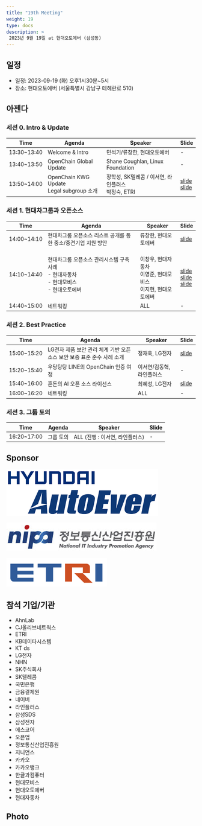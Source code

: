 ```yaml
---
title: "19th Meeting"
weight: 19
type: docs
description: >
 2023년 9월 19일 at 현대오토에버 (삼성동)
---
```


## 일정

* 일정: 2023-09-19 (화) 오후1시30분~5시
* 장소: 현대오토에버 (서울특별시 강남구 테헤란로 510)

## 아젠다

### 세션 0. Intro & Update

| Time | Agenda           | Speaker | Slide |
|----|-----------------|------|------|
| 13:30~13:40 | Welcome & Intro | 민석기/류창한, 현대오토에버 |  -  |
| 13:40~13:50 | OpenChain Global Update  | 	Shane Coughlan, Linux Foundation | - |
| 13:50~14:00 | OpenChain KWG Update <br> Legal subgroup 소개  | 장학성, SK텔레콤 / 이서연, 라인플러스 <br> 박정숙, ETRI | [slide](./OpenChain_Korea_update_20230919.pdf) <br> [slide](./LegalSubgroup소개자료-20230919-R1.pdf)  |

### 세션 1. 현대차그룹과 오픈소스

| Time | Agenda           | Speaker | Slide |
|----|-----------------|------|------|
| 14:00~14:10 | 현대차그룹 오픈소스 리스트 공개를 통한 중소/중견기업 지원 방안 | 류창한, 현대오토에버 | [slide](./현대차그룹_기술분야별_활용_오픈소스_리스트공개_F.pdf) |
| 14:10~14:40 | 현대차그룹 오픈소스 관리시스템 구축 사례<br> - 현대자동차<br> - 현대모비스<br> - 현대오토에버 | <br>이창우, 현대자동차<br>이영준, 현대모비스<br>이지현, 현대오토에버 |  <br> [slide](./KWG현대차발표자료.pdf) <br> [slide](./모비스_KWG_발표자료.pdf) <br> [slide](./fosslight_적용사례_20230919_Autoever.pdf) |
| 14:40~15:00 | 네트워킹 | ALL |  -  |

### 세션 2. Best Practice

| Time | Agenda           | Speaker | Slide |
|----|-----------------|------|------|
| 15:00~15:20 | LG전자 제품 보안 관리 체계 기반 오픈소스 보안 보증 표준 준수 사례 소개 | 정재욱, LG전자 |  [slide](./LG전자제품보안관리체계기반_오픈소스보안보증표준준수사례소개_정재욱.pdf)  |
| 15:20~15:40 | 우당탕탕 LINE의 OpenChain 인증 여정 | 이서연/김동혁, 라인플러스 |  -  |
| 15:40~16:00 | 혼돈의 AI 오픈 소스 라이선스 | 최혜성, LG전자 |  [slide](./혼돈의AI오픈소스라이선스.pdf)  |
| 16:00~16:20 | 네트워킹 | ALL |  -  |

### 세션 3. 그룹 토의

| Time | Agenda           | Speaker | Slide |
|----|-----------------|------|------|
| 16:20~17:00 | 그룹 토의 | ALL (진행 : 이서연, 라인플러스) |  -  |

## Sponsor

![](autoever-logo.png)
<br>

![](nipg-logo.png)
<br>
<br>
![](ETRI-logo.png)


## 참석 기업/기관

* AhnLab
* CJ올리브네트웍스
* ETRI
* KB데이타시스템
* KT ds
* LG전자
* NHN
* SK주식회사
* SK텔레콤
* 국민은행
* 금융결제원
* 네이버
* 라인플러스
* 삼성SDS
* 삼성전자
* 에스코어
* 오픈업
* 정보통신산업진흥원
* 지니언스
* 카카오
* 카카오뱅크
* 한글과컴퓨터
* 현대모비스
* 현대오토에버
* 현대자동차

## Photo

